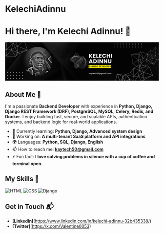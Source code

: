 # KelechiAdinnu
# Hi there, I'm Kelechi Adinnu! 👋

![Banner Image](https://github.com/Quaver5000/KelechiAdinnu/blob/main/Black%20and%20Yellow%20Web%20Developer%20LinkedIn%20Banner.png?raw=true)

## About Me 🚀

I'm a passionate **Backend Developer** with experience in **Python, Django, Django REST Framework (DRF), PostgreSQL, MySQL, Celery, Redis, and Docker**. I enjoy building fast, secure, and scalable APIs, authentication systems, and backend logic for real-world applications.

- 🌱 Currently learning: **Python, Django, Advanced system design**
- 🔭 Working on: **A multi-tenant SaaS platform and API integrations**
- 🌍 Languages: **Python, SQL, Django, English**
- 📫 How to reach me: **kaytech50@gmail.com**
- ⚡ Fun fact: **I love solving problems in silence with a cup of coffee and terminal open.**

## My Skills 🧠

![HTML](https://img.shields.io/badge/-HTML-E34F26?style=flat-square&logo=html5&logoColor=white)
![CSS](https://img.shields.io/badge/-CSS-1572B6?style=flat-square&logo=css3&logoColor=white)
![Django](https://img.shields.io/badge/Django-092E20?style=for-the-badge&logo=django&logoColor=white)



## Get in Touch 📬


- **[LinkedIn]**(https://www.linkedin.com/in/kelechi-adinnu-32b435338/)
- **[Twitter]**(https://x.com/Valentine0053)


